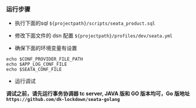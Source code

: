 ### 运行步骤

+ 执行下面的sql 
`${projectpath}/scripts/seata_product.sql`

+ 修改下面文件的 dsn 配置 
`${projectpath}/profiles/dev/seata.yml`

+ 确保下面的环境变量有设置
```
echo $CONF_PROVIDER_FILE_PATH
echo $APP_LOG_CONF_FILE
echo $SEATA_CONF_FILE
```

+ 运行调试

**调试之前，请先运行事务协调器 tc server, JAVA 版和 GO 版本均可，Go 版地址 `https://github.com/dk-lockdown/seata-golang`**